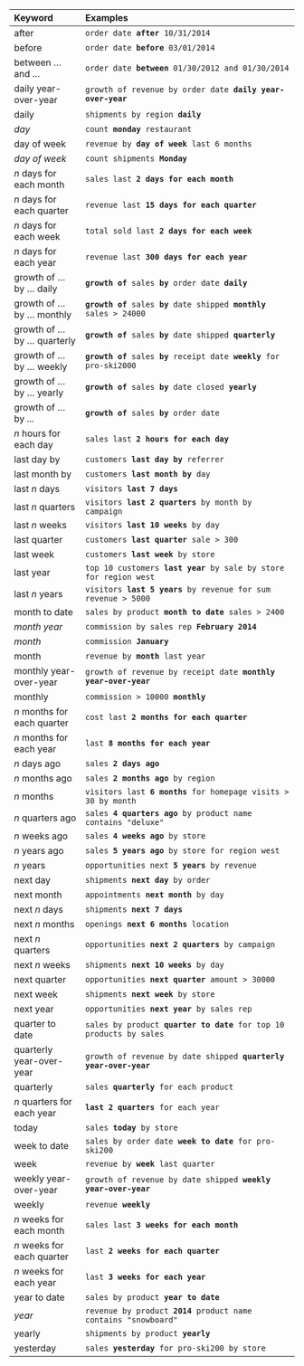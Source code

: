 <table>
   <colgroup>
      <col style="width:25%" />
      <col style="width:75%" />
   </colgroup>
   <thead class="thead" style="text-align:left;">
      <tr>
         <th>Keyword</th>
         <th>Examples</th>
      </tr>
   </thead>
   <tbody class="tbody">
      <tr>
         <td>after</td>
         <td><code>order date <b>after</b> 10/31/2014</code></td>
      </tr>
      <tr>
         <td>before</td>
         <td><code>order date <b>before</b> 03/01/2014</code></td>
      </tr>
      <tr>
         <td>between … and ...</td>
         <td><code>order date <b>between</b> 01/30/2012 and 01/30/2014</code></td>
      </tr>
      <tr>
         <td>daily year-over-year</td>
         <td><code>growth of revenue by order date <b>daily year-over-year</b></code></td>
      </tr>
      <tr>
         <td>daily</td>
         <td><code>shipments by region <b>daily</b></code></td>
      </tr>
      <tr>
         <td><em>day</em></td>
         <td><code>count <b>monday</b> restaurant</code></td>
      </tr>
      <tr>
         <td>day of week</td>
         <td><code>revenue by <b>day of week</b> last 6 months</code></td>
      </tr>
      <tr>
         <td><em>day of week</em></td>
         <td><code>count shipments <b>Monday</b></code></td>
      </tr>
      <tr>
         <td><em>n</em> days for each month</td>
         <td><code>sales last <b>2 days for each month</b></code></td>
      </tr>
      <tr>
         <td><em>n</em> days for each quarter</td>
         <td><code>revenue last <b>15 days for each quarter</b></code></td>
      </tr>
      <tr>
         <td><em>n</em> days for each week</td>
         <td><code>total sold last <b>2 days for each week</b></code></td>
      </tr>
      <tr>
         <td><em>n</em> days for each year</td>
         <td><code>revenue last <b>300 days for each year</b></code></td>
      </tr>
      <tr>
         <td>growth of … by … daily</td>
         <td><code><b>growth of</b> sales <b>by</b> order date <b>daily</b></code></td>
      </tr>
      <tr>
         <td>growth of … by … monthly</td>
         <td><code><b>growth of</b> sales <b>by</b> date shipped <b>monthly</b> sales &gt; 24000</code></td>
      </tr>
      <tr>
         <td>growth of … by … quarterly</td>
         <td><code><b>growth of</b> sales <b>by</b> date shipped <b>quarterly</b></code></td>
      </tr>
      <tr>
         <td>growth of … by … weekly</td>
         <td><code><b>growth of</b> sales <b>by</b> receipt date <b>weekly</b> for pro-ski2000</code></td>
      </tr>
      <tr>
         <td>growth of … by … yearly</td>
         <td><code><b>growth of</b> sales <b>by</b> date closed <b>yearly</b></code></td>
      </tr>
      <tr>
         <td>growth of … by ...</td>
         <td><code><b>growth of</b> sales <b>by</b> order date</code></td>
      </tr>
      <tr>
         <td><em>n</em> hours for each day</td>
         <td><code>sales last <b>2 hours for each day</b></code></td>
      </tr>
      <tr>
         <td>last day by</td>
         <td><code>customers <b>last day by</b> referrer</code></td>
      </tr>
      <tr>
         <td>last month by</td>
         <td><code>customers <b>last month by</b> day</code></td>
      </tr>
      <tr>
         <td>last <em>n</em> days</td>
         <td><code>visitors <b>last 7 days</b></code></td>
      </tr>
      <tr>
         <td>last <em>n</em> quarters</td>
         <td><code>visitors <b>last 2 quarters</b> by month by campaign</code></td>
      </tr>
      <tr>
         <td>last <em>n</em> weeks</td>
         <td><code>visitors <b>last 10 weeks</b> by day</code></td>
      </tr>
      <tr>
         <td>last quarter</td>
         <td><code>customers <b>last quarter</b> sale > 300</code></td>
      </tr>
      <tr>
         <td>last week</td>
         <td><code>customers <b>last week</b> by store</code></td>
      </tr>
      <tr>
         <td>last year</td>
         <td><code>top 10 customers <b>last year</b> by sale by store for region west</code></td>
      </tr>
      <tr>
         <td>last <em>n</em> years</td>
         <td><code>visitors <b>last 5 years</b> by revenue for sum revenue > 5000</code></td>
      </tr>
      <tr>
         <td>month to date</td>
         <td><code>sales by product <b>month to date</b> sales &gt; 2400</code></td>
      </tr>
      <tr>
         <td><em>month year</em></td>
         <td><code>commission by sales rep <b>February 2014</b></code></td>
      </tr>
      <tr>
         <td><em>month</em></td>
         <td><code>commission <b>January</b></code></td>
      </tr>
      <tr>
         <td>month</td>
         <td><code>revenue by <b>month</b> last year</code></td>
      </tr>
      <tr>
         <td>monthly year-over-year</td>
         <td><code>growth of revenue by receipt date <b>monthly year-over-year</b></code></td>
      </tr>
      <tr>
         <td>monthly</td>
         <td><code>commission &gt; 10000 <b>monthly</b></code></td>
      </tr>
      <tr>
         <td><em>n</em> months for each quarter</td>
         <td><code>cost last <b>2 months for each quarter</b></code></td>
      </tr>
      <tr>
         <td><em>n</em> months for each year</td>
         <td><code>last <b>8 months for each year</b></code></td>
      </tr>
      <tr>
         <td><em>n</em> days ago</td>
         <td><code>sales <b>2 days ago</b></code></td>
      </tr>
      <tr>
         <td><em>n</em> months ago</td>
         <td><code>sales <b>2 months ago</b> by region</code></td>
      </tr>
      <tr>
         <td><em>n</em> months</td>
         <td><code>visitors last <b>6 months</b> for homepage visits &gt; 30 by month</code></td>
      </tr>
      <tr>
         <td><em>n</em> quarters ago</td>
         <td><code>sales <b>4 quarters ago</b> by product name contains "deluxe"</code></td>
      </tr>
      <tr>
         <td><em>n</em> weeks ago</td>
         <td><code>sales <b>4 weeks ago</b> by store</code></td>
      </tr>
      <tr>
         <td><em>n</em> years ago</td>
         <td><code>sales <b>5 years ago</b> by store for region west</code></td>
      </tr>
      <tr>
         <td><em>n</em> years</td>
         <td><code>opportunities next <b>5 years</b> by revenue</code></td>
      </tr>
      <tr>
         <td>next day</td>
         <td><code>shipments <b>next day</b> by order</code></td>
      </tr>
      <tr>
         <td>next month</td>
         <td><code>appointments <b>next month</b> by day</code></td>
      </tr>
      <tr>
         <td>next <em>n</em> days</td>
         <td><code>shipments <b>next 7 days</b></code></td>
      </tr>
      <tr>
         <td>next <em>n</em> months</td>
         <td><code>openings <b>next 6 months</b> location</code></td>
      </tr>
      <tr>
         <td>next <em>n</em> quarters</td>
         <td><code>opportunities <b>next 2 quarters</b> by campaign</code></td>
      </tr>
      <tr>
         <td>next <em>n</em> weeks</td>
         <td><code>shipments <b>next 10 weeks</b> by day</code></td>
      </tr>
      <tr>
         <td>next quarter</td>
         <td><code>opportunities <b>next quarter</b> amount &gt; 30000</code></td>
      </tr>
      <tr>
         <td>next week</td>
         <td><code>shipments <b>next week</b> by store</code></td>
      </tr>
      <tr>
         <td>next year</td>
         <td><code>opportunities <b>next year</b> by sales rep</code></td>
      </tr>
      <tr>
         <td>quarter to date</td>
         <td><code>sales by product <b>quarter to date</b> for top 10 products by sales</code></td>
      </tr>
      <tr>
         <td>quarterly year-over-year</td>
         <td><code>growth of revenue by date shipped <b>quarterly year-over-year</b></code></td>
      </tr>
      <tr>
         <td>quarterly</td>
         <td><code>sales <b>quarterly</b> for each product</code></td>
      </tr>
      <tr>
         <td><em>n</em> quarters for each year</td>
         <td><code><b>last 2 quarters</b> for each year</code></td>
      </tr>
      <tr>
         <td>today</td>
         <td><code>sales <b>today</b> by store</code></td>
      </tr>
      <tr>
         <td>week to date</td>
         <td><code>sales by order date <b>week to date</b> for pro-ski200</code></td>
      </tr>
      <tr>
         <td>week</td>
         <td><code>revenue by <b>week</b> last quarter</code></td>
      </tr>
      <tr>
         <td>weekly year-over-year</td>
         <td><code>growth of revenue by date shipped <b>weekly year-over-year</b></code></td>
      </tr>
      <tr>
         <td>weekly</td>
         <td><code>revenue <b>weekly</b></code></td>
      </tr>
      <tr>
         <td><em>n</em> weeks for each month</td>
         <td><code>sales last <b>3 weeks for each month</b></code></td>
      </tr>
      <tr>
         <td><em>n</em> weeks for each quarter</td>
          <td><code>last <b>2 weeks for each quarter</b></code></td>
      </tr>
      <tr>
         <td><em>n</em> weeks for each year</td>
          <td><code>last <b>3 weeks for each year</b></code></td>
      </tr>
      <tr>
         <td>year to date</td>
         <td><code>sales by product <b>year to date</b></code></td>
      </tr>
      <tr>
         <td><em>year</em></td>
         <td><code>revenue by product <b>2014</b> product name contains "snowboard"</code></td>
      </tr>
      <tr>
         <td>yearly</td>
         <td><code>shipments by product <b>yearly</b></code></td>
      </tr>
      <tr>
         <td>yesterday</td>
         <td><code>sales <b>yesterday</b> for pro-ski200 by store</code></td>
      </tr>
   </tbody>
</table>
